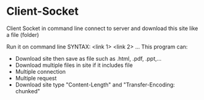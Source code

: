 # Client-Socket
Client Socket in command line connect to server and download this site like a file (folder)

Run it on command line
SYNTAX: <executable file name> <link 1> <link 2> ... <link n>
This program can:
- Download site then save as file such as .html, .pdf, .ppt,...
- Download multiple files in site if it includes file
- Multiple connection
- Multiple request
- Download site type "Content-Length" and "Transfer-Encoding: chunked"
